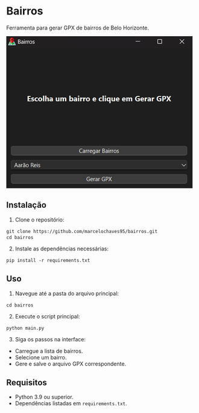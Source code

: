 # Bairros
Ferramenta para gerar GPX de bairros de Belo Horizonte.

![](assets/bairros.png)

## Instalação
1. Clone o repositório:
```
git clone https://github.com/marcelochaves95/bairros.git
cd bairros
```
2. Instale as dependências necessárias:
```
pip install -r requirements.txt
```

## Uso
1. Navegue até a pasta do arquivo principal:
```
cd bairros
```

2. Execute o script principal:
```
python main.py
```

3. Siga os passos na interface:
- Carregue a lista de bairros.
- Selecione um bairro.
- Gere e salve o arquivo GPX correspondente.

## Requisitos
- Python 3.9 ou superior.
- Dependências listadas em `requirements.txt`.
